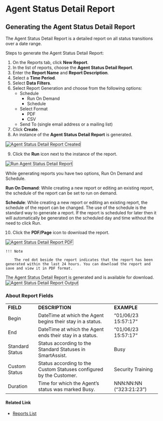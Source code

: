 # Agent Status Detail Report

## Generating the Agent Status Detail Report

The Agent Status Detail Report is a detailed report on all status transitions over a date range.  

Steps to generate the Agent Status Detail Report:

1. On the Reports tab, click **New Report**.
2. In the list of reports, choose the **Agent Status Detail Report**.
3. Enter the **Report Name** and **Report Description**.
4. Select a **Time Period**.
5. Select **Data Filters**.
6. Select Report Generation and choose from the following options:
    * Schedule
        * Run On Demand
        * Schedule
    * Select Format
        * PDF
        * CSV
    * Send To (single email address or a mailing list)
7. Click **Create**.
8. An instance of the **Agent Status Detail Report** is generated.
<img src="../images/agent-status-detail-report-created.png" alt="Agent Status Detail Report Created" title="Agent Status Detail Report Created" style="border: 1px solid gray; zoom:100%;">

9. Click the **Run** icon next to the instance of the report.
<img src="../images/run-agent-status-detail-report.png" alt="Run Agent Status Detail Report" title="Run Agent Status Detail Report" style="border: 1px solid gray; zoom:100%;">

While generating reports you have two options, Run On Demand and Schedule.

**Run On Demand**: While creating a new report or editing an existing report, the schedule of the report can be set to run on demand.

**Schedule**: While creating a new report or editing an existing report, the schedule of the report can be changed. The use of the schedule is the standard way to generate a report. If the report is scheduled for later then it will automatically be generated on the scheduled day and time without the need to click Run.

10. Click the **PDF/Page** icon to download the report.
<img src="../images/pdf-agent-status-detail-report.png" alt="Agent Status Detail Report PDF" title="Agent Status Detail Report PDF" style="border: 1px solid gray; zoom:100%;">

    !!! Note

        The red dot beside the report indicates that the report has been generated within the last 24 hours. You can download the report and save and view it in PDF format.

The Agent Status Detail Report is generated and is available for download.
<img src="../images/agent-status-detail-report-output.png" alt="Agent Status Detail Report Output" title="Agent Status Detail Report Output" style="border: 1px solid gray; zoom:100%;">

### About Report Fields

<table>
  <tr>
   <td><strong>FIELD</strong>
   </td>
   <td><strong>DESCRIPTION</strong>
   </td>
   <td><strong>EXAMPLE</strong>
   </td>
  </tr>
  <tr>
   <td>Begin
   </td>
   <td>DateTime at which the Agent begins their stay in a status.
   </td>
   <td>“01/06/23 15:57:17”
   </td>
  </tr>
  <tr>
   <td>End
   </td>
   <td>DateTime at which the Agent ends their stay in a status.
   </td>
   <td>“01/06/23 15:57:17”
   </td>
  </tr>
  <tr>
   <td>Standard Status
   </td>
   <td>Status according to the Standard Statuses in SmartAssist.
   </td>
   <td>Busy
   </td>
  </tr>
  <tr>
   <td>Custom Status
   </td>
   <td>Status according to the Custom Statuses configured by the Customer.
   </td>
   <td>Security Training
   </td>
  </tr>
  <tr>
   <td>Duration
   </td>
   <td>Time for which the Agent’s status was marked Busy.
   </td>
   <td>NNN:NN:NN (“323:21:23”)
   </td>
  </tr>
</table>

#### Related Link

* [Reports List](../reports/reports-list.md)